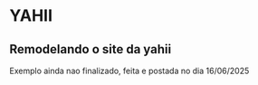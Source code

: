 # YAHII

## Remodelando o site da yahii

Exemplo ainda nao finalizado, feita e postada no dia 16/06/2025
